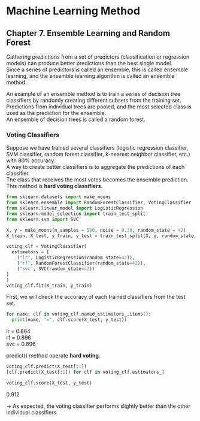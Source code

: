 # Machine Learning Method

## Chapter 7. Ensemble Learning and Random Forest
Gathering predictions from a set of predictors (classification or regression models) can produce better predictions than the best single model. <br/>
Since a series of predictors is called an ensemble, this is called ensemble learning, and the ensemble learning algorithm is called an ensemble method.

An example of an ensemble method is to train a series of decision tree classifiers by randomly creating different subsets from the training set. <br/>
Predictions from individual trees are pooled, and the most selected class is used as the prediction for the ensemble. <br/>
An ensemble of decision trees is called a random forest.

### Voting Classifiers
Suppose we have trained several classifiers (logistic regression classifier, SVM classifier, random forest classifier, k-nearest neighbor classifier, etc.) with 80% accuracy. <br/>
A way to create better classifiers is to aggregate the predictions of each classifier. <br/>
The class that receives the most votes becomes the ensemble prediction. <br/>
This method is **hard voting classifiers**.

```python
from sklearn.datasets import make_moons
from sklearn.ensemble import RandomForestClassifier, VotingClassifier
from sklearn.linear_model import LogisticRegression
from sklearn.model_selection import train_test_split
from sklearn.svm import SVC

X, y = make_moons(n_samples = 500, noise = 0.30, random_state = 42)
X_train, X_test, y_train, y_test = train_test_split(X, y, random_state = 42)

voting_clf = VotingClassifier(
  estimators = [
    ("lr", LogisticRegression(random_state=42)),
    ("rf", RandomForestClassifier(random_state=42)),
    ("svc", SVC(random_state=42))
]
)
voting_clf.fit(X_train, y_train)
```

First, we will check the accuracy of each trained classifiers from the test set.

```python
for name, clf in voting_clf.named_estimators_.items():
  print(name, "=", clf.score(X_test, y_test))
```

lr =  0.864 <br/>
rf = 0.896 <br/>
svc = 0.896

predict() method operate **hard voting**.

```python
voting_clf.predict(X_test[:1])
[clf.predict(X_test[:1]) for clf in voting_clf.estimators_]

voting_clf.score(X_test, y_test)
```

0.912

→ As expected, the voting classifier performs slightly better than the other individual classifiers.




